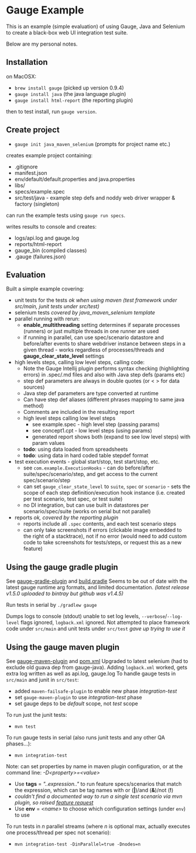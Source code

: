 # Gauge Example
This is an example (simple evaluation) of using Gauge, Java and Selenium to create a black-box web UI integration test suite.

Below are my personal notes.

## Installation
on MacOSX:
* ```brew install gauge``` (picked up version 0.9.4)
* ```gauge install java``` (the java language plugin)
* ```gauge install html-report``` (the reporting plugin)

then to test install, run ```gauge version```.

## Create project
* ```gauge init java_maven_selenium``` (prompts for project name etc.)

creates example project containing:
* .gitignore
* manifest.json
* env/default/default.properties and java.properties
* libs/
* specs/example.spec
* src/test/java - example step defs and noddy web driver wrapper & factory (singleton)

can run the example tests using ```gauge run specs```.

writes results to console and creates:
* logs/api.log and gauge.log
* reports/html-report
* gauge_bin (compiled classes)
* .gauge (failures.json)


## Evaluation
Built a simple example covering:
* unit tests for the tests _ok when using maven (test framework under src/main, junit tests under src/test)_
* selenium tests _covered by java_maven_selenium template_
* parallel running with rerun:
   * **enable_multithreading** setting determines if separate processes (runners) or just multiple threads in one runner are used
   * if running in parallel, can use spec/scenario datastore and before/after events to share webdriver instance between steps 
     in a given thread - works regardless of processes/threads and **gauge_clear_state_level** settings
* high levels steps, calling low level steps, calling code:
   * Note the Gauge Intellij plugin performs syntax checking (highlighting errors) in .spec/.md files and also with Java step defs (params etc)
   * step def parameters are always in double quotes (or &lt; &gt; for data sources)
   * Java step def parameters are type converted at runtime
   * Can have step def aliases (different phrases mapping to same java method)
   * Comments are included in the resulting report
   * high level steps calling low level steps
      * see example.spec - high level step (passing params)
      * see concept1.cpt - low level steps (using params)
      * generated report shows both (expand to see low level steps) with param values
   * **todo**: using data loaded from spreadsheets
   * **todo**: using data in hard coded table stepdef format
* test execution events - global start/stop, test start/stop, etc.
   * see ```com.example.ExecutionHooks``` - can do before/after suite/spec/scenario/step, and get access to the current spec/scenario/step
   * can set ```gauge_clear_state_level``` to ```suite```, ```spec``` or ```scenario``` - sets the scope of each step definition/execution hook instance
      (i.e. created per test scenario, test spec, or test suite)
   * no DI integration, but can use built in datastores per scenario/spec/suite (works on serial but not parallel)
* reports _ok, covered by the reporting plugin_
   * reports include all ```.spec``` contents, and each test scenario steps
   * can only take screenshots if errors (clickable image embedded to the right of a stacktrace), not if no error
      (would need to add custom code to take screenshots for tests/steps, or request this as a new feature)


## Using the gauge gradle plugin
See [gauge-gradle-plugin](https://github.com/manupsunny/gauge-gradle-plugin) and [build.gradle](build.gradle)
Seems to be out of date with the latest gauge runtime arg formats, and limited documentation.
_(latest release v1.5.0 uploaded to bintray but github was v1.4.5)_

Run tests in serial by ```./gradlew gauge```

Dumps logs to console (stdout) unable to set log levels, ```--verbose```/```--log-level``` flags ignored, ```logback.xml``` ignored.
Not attempted to place framework code under ```src/main``` and unit tests under ```src/test```
_gave up trying to use it_

## Using the gauge maven plugin
See [gauge-maven-plugin](https://github.com/getgauge/gauge-maven-plugin) and [pom.xml](pom.xml)
Upgraded to latest selenium (had to exclude old guava dep from gauge-java).
Adding ```logback.xml``` worked, gets extra log written as well as api.log, gauge.log
To handle gauge tests in ```src/main``` and junit in ```src/test```:
* added ```maven-failsafe-plugin``` to enable new phase *integration-test*
* set ```gauge-maven-plugin``` to use *integration-test* phase
* set gauge deps to be *default* scope, not *test* scope

To run just the junit tests:
* ```mvn test```

To run gauge tests in serial (also runs junit tests and any other QA phases...):
* ```mvn integration-test```

Note: can set properties by name in maven plugin configuration, or at the command line: *-D&lt;property&gt;=&lt;value&gt;*
* Use **tags** = *"..expression.."* to run feature specs/scenarios that match the expression, 
  which can be tag names with or (**|**)/and (**&**)/not (**!**)
* _couldn't find a documented way to run a single test scenario via mvn plugin, so raised [feature request](https://github.com/getgauge/gauge-maven-plugin/issues/27)_
* Use **env** = *&lt;name&gt;* to choose which configuration settings (under ```env```) to use

To run tests in *n* parallel streams (where *n* is optional max, actually executes one process/thread per spec not scenario):
* ```mvn integration-test -DinParallel=true -Dnodes=n```
